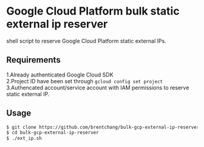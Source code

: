 # Google Cloud Platform bulk static external ip reserver

shell script to reserve Google Cloud Platform static external IPs.

## Requirements

1.Already authenticated Google Cloud SDK \
2.Project ID have been set through `gcloud config set project` \
3.Authencated account/service account with IAM permissions to reserve static external IP.

## Usage
```bash
$ git clone https://github.com/brentchang/bulk-gcp-external-ip-reserver.git
$ cd bulk-gcp-external-ip-reserver
$ ./ext_ip.sh
```

